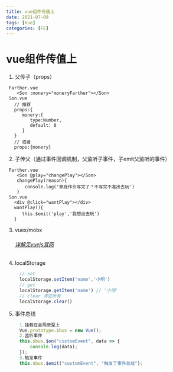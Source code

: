 ```yaml
---
title: vue组件传值上
date: 2021-07-09
tags: [Vue]
categories: [FE]
---
```


# vue组件传值上

   1. 父传子（props）
   ```vue
    Farther.vue
       <Son :monery="moneryFarther"></Son> 
    Son.vue
      // 推荐
      props:{
         monery:{
            type:Number,
            default: 0
         }
      }
      // 或者
      props:{monery}

   ```
   2. 子传父（通过事件回调机制，父监听子事件，子emit父监听的事件）
   ```vue
    Farther.vue
       <Son @play="changePlay"></Son> 
       changePlay(reason){
          console.log('家庭作业写完了？不写完不准出去玩')
       }
    Son.vue
      <div @click="wantPlay"></div>
      wantPlay(){
         this.$emit('play','我想出去玩')
      }

   ```
   3. vuex/mobx
      
      ###### [详解见vuejs官网](https://cn.vuejs.org/)
   4. localStorage
   ```javascript
		// set
		localStorage.setItem('name','小明')
		// get 
		localStorage.getItem('name') // '小明'
		// clear 清空所有
		localStorage.clear()
   ```
   5. 事件总线
   ```javascript
		1.挂载在全局原型上
		Vue.prototype.$bus = new Vue();
		2.监听事件
		this.$bus.$on("customEvent", data => {
			console.log(data);
		});
		3.触发事件
		this.$bus.$emit("customEvent", "触发了事件总线");
   ```

